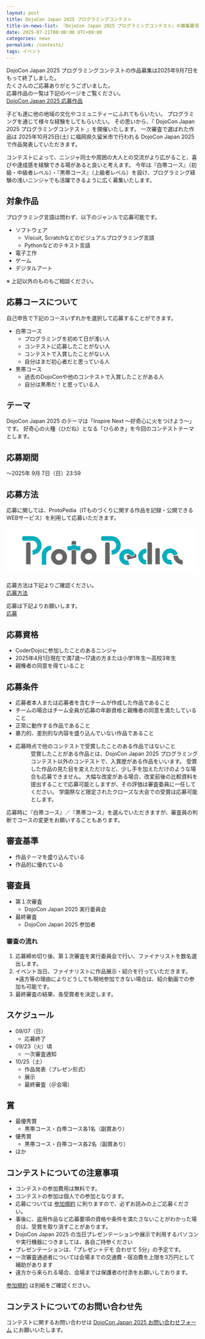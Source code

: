 ```yaml
---
layout: post
title: DojoCon Japan 2025 プログラミングコンテスト
title-in-news-list: 『DojoCon Japan 2025 プログラミングコンテスト』の募集要項を掲載しました
date: 2025-07-21T00:00:00 UTC+09:00
categories: news
permalink: /contests/
tags: イベント
---
```


<p class="border rounded px-5 py-3 mb-5">
  DojoCon Japan 2025 プログラミングコンテストの作品募集は2025年9月7日をもって終了しました。<br>
  たくさんのご応募ありがとうございました。<br>
  応募作品の一覧は下記のページをご覧ください。<br>
  <a href="https://protopedia.net/event/dojocon2025" target="_blank">DojoCon Japan 2025 応募作品</a>
</p>

<p>
  子ども達に他の地域の文化やコミュニティーにふれてもらいたい。
  プログラミングを通じて様々な経験をしてもらいたい。
  その思いから、『 DojoCon Japan 2025 プログラミングコンテスト 』を開催いたします。
  一次審査で選ばれた作品は 2025年10月25日(土) に福岡県久留米市で行われる DojoCon Japan 2025 で作品発表していただきます。
</p>

<p>
  コンテストによって、ニンジャ同士や周囲の大人との交流がより広がること、喜びや達成感を経験できる場があると良いと考えます。
  今年は『白帯コース』（初級・中級者レベル）・『黒帯コース』（上級者レベル）を設け、プログラミング経験の浅いニンジャでも活躍できるように広く募集いたします。
</p>

<h2>対象作品</h2>

<p>
  プログラミング言語は問わず、以下のジャンルで応募可能です。
</p>

<ul>
  <li>
    ソフトウェア
    <ul>
      <li>Viscuit, Scratchなどのビジュアルプログラミング言語</li>
      <li>Pythonなどのテキスト言語</li>
    </ul>
  </li>

  <li>電子工作</li>
  <li>ゲーム</li>
  <li>デジタルアート</li>
</ul>

<p>
  ※ 上記以外のものもご相談ください。
</p>

<h2>応募コースについて</h2>

<p>
  自己申告で下記のコースいずれかを選択して応募することができます。
</p>

<ul>
  <li>
    白帯コース
    <ul>
      <li>プログラミングを初めて日が浅い人</li>
      <li>コンテストに応募したことがない人</li>
      <li>コンテストで入賞したことがない人</li>
      <li>自分はまだ初心者だと思っている人</li>
    </ul>
  </li>

  <li>
    黒帯コース
    <ul>
      <li>過去のDojoConや他のコンテストで入賞したことがある人</li>
      <li>自分は黒帯だ！と思っている人</li>
    </ul>
  </li>
</ul>

<h2>テーマ</h2>

<p>
  DojoCon Japan 2025 のテーマは「Inspire Next 〜好奇心に火をつけよう〜」です。
  好奇心の火種（ひだね）となる「ひらめき」を今回のコンテストテーマとします。
</p>

<h2>応募期間</h2>

<p>
  ～2025年 9月 7日（日）23:59
</p>

<h2>応募方法</h2>

<p>
  応募に関しては、ProtoPedia（ITものづくりに関する作品を記録・公開できるWEBサービス）を利用して応募いただきます。
</p>

<a href="https://protopedia.net/" target="_blank">
  <img src="/img/sponsors/ProtoPedia.png" alt="ProtoPedia のロゴ">
</a>

<p>
  応募方法は下記よりご確認ください。<br>
  <a href="/contests/how-to-apply/">応募方法</a>
</p>

<p>
  応募は下記よりお願いします。<br>
  <a href="https://forms.gle/2WJ3S19kWuqijANVA" target="_blank">応募</a>
</p>

<h2>応募資格</h2>

<ul>
  <li>CoderDojoに参加したことのあるニンジャ</li>
  <li>2025年4月1日現在で満7歳～17歳の方または小学1年生～高校3年生</li>
  <li>親権者の同意を得ていること</li>
</ul>

<h2>応募条件</h2>

<ul>
  <li>応募者本人または応募者を含むチームが作成した作品であること</li>
  <li>チームの場合はチーム全員が応募の年齢資格と親権者の同意を満たしていること</li>
  <li>正常に動作する作品であること</li>
  <li>暴力的、差別的な内容を盛り込んでいない作品であること</li>
  <li>
    <dl>
      <dt>応募時点で他のコンテストで受賞したことのある作品ではないこと</dt>
      <dd>
        受賞したことがある作品とは、DojoCon Japan 2025 プログラミングコンテスト以外のコンテストで、入賞歴がある作品をいいます。
        受賞した作品の見た目を変えただけなど、少し手を加えただけのような場合も応募できません。
        大幅な改変がある場合、改変前後の比較資料を提出することで応募可能としますが、その評価は審査委員に一任してください。
        学園祭など限定されたクローズな大会での受賞は応募可能とします。
      </dd>
    </dl>
  </li>
</ul>

<p>
  応募時に『白帯コース』／『黒帯コース』を選んでいただきますが、審査員の判断でコースの変更をお願いすることもあります。
</p>

<h2>審査基準</h2>

<ul>
  <li>作品テーマを盛り込んでいる</li>
  <li>作品的に優れている</li>
</ul>

<h2>審査員</h2>

- 第１次審査
  - DojoCon Japan 2025 実行委員会
- 最終審査
  - DojoCon Japan 2025 参加者

<h3>審査の流れ</h3>

<ol>
  <li>応募締め切り後、第１次審査を実行委員会で行い、ファイナリストを数名選出します。</li>
  <li>
    イベント当日、ファイナリストに作品展示・紹介を行っていただきます。<br>
    ※遠方等の理由によりどうしても現地参加できない場合は、紹介動画での参加も可能です。
  </li>
  <li>最終審査の結果、各受賞者を決定します。</li>
</ol>

<h2>スケジュール</h2>

- 09/07（日）
  - 応募終了
- 09/23（火）頃
  - 一次審査通知
- 10/25（土）
  - 作品発表（プレゼン形式）
  - 展示
  - 最終審査（＠会場）

<h2>賞</h2>

- 最優秀賞
  - 黒帯コース・白帯コース各1名（副賞あり）
- 優秀賞
  - 黒帯コース・白帯コース各2名（副賞あり）
- ほか

<h2>コンテストについての注意事項</h2>

<ul>
  <li>コンテストの参加費用は無料です。</li>
  <li>コンテストの参加は個人での参加となります。</li>
  <li>応募については <a href="terms/">参加規約</a> に則りますので、必ずお読みの上ご応募ください。</li>
  <li>事後に、盗用作品など応募要項の資格や条件を満たさないことがわかった場合は、受賞を取り消すことがあります。</li>
  <li>DojoCon Japan 2025 の当日プレゼンテーションや展示で利用するパソコンや実行機器につきましては、各自ご持参ください</li>
  <li>プレゼンテーションは、「プレゼン＋デモ 合わせて 5分」の予定です。</li>
  <li>一次審査通過者については会場までの交通費・宿泊費を上限を3万円として補助があります</li>
  <li>遠方から来られる場合、会場までは保護者の付添をお願いしております。</li>
</ul>

<p>
  <a href="terms/">参加規約</a> は別紙をご確認ください。
</p>

<h2>コンテストについてのお問い合わせ先</h2>

<p>
  コンテストに関するお問い合わせは <a href="{{ site.contact }}" target="_blank">DojoCon Japan 2025 お問い合わせフォーム</a> にお願いいたします。
</p>
